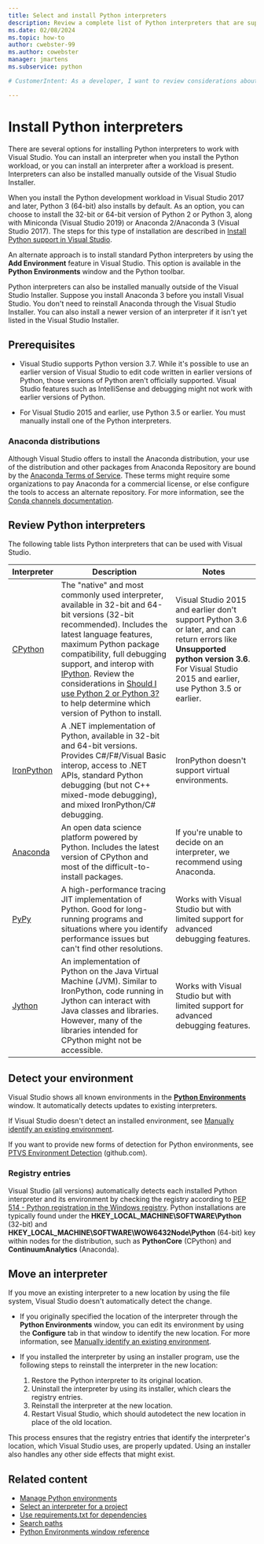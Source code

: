 ```yaml
---
title: Select and install Python interpreters
description: Review a complete list of Python interpreters that are supported in Visual Studio and follow brief instructions on where to find their installers.
ms.date: 02/08/2024
ms.topic: how-to
author: cwebster-99
ms.author: cowebster
manager: jmartens
ms.subservice: python

# CustomerIntent: As a developer, I want to review considerations about Python interpreters so that I can install and work with the appropriate Python interpreter in my version of Visual Studio.

---
```

# Install Python interpreters

There are several options for installing Python interpreters to work with Visual Studio. You can install an interpreter when you install the Python workload, or you can install an interpreter after a workload is present. Interpreters can also be installed manually outside of the Visual Studio Installer.

When you install the Python development workload in Visual Studio 2017 and later, Python 3 (64-bit) also installs by default. As an option, you can choose to install the 32-bit or 64-bit version of Python 2 or Python 3, along with Miniconda (Visual Studio 2019) or Anaconda 2/Anaconda 3 (Visual Studio 2017). The steps for this type of installation are described in [Install Python support in Visual Studio](installing-python-support-in-visual-studio.md).

An alternate approach is to install standard Python interpreters by using the **Add Environment** feature in Visual Studio. This option is available in the **Python Environments** window and the Python toolbar.

Python interpreters can also be installed manually outside of the Visual Studio Installer. Suppose you install Anaconda 3 before you install Visual Studio. You don't need to reinstall Anaconda through the Visual Studio Installer. You can also install a newer version of an interpreter if it isn't yet listed in the Visual Studio Installer. 

## Prerequisites

- Visual Studio supports Python version 3.7. While it's possible to use an earlier version of Visual Studio to edit code written in earlier versions of Python, those versions of Python aren't officially supported. Visual Studio features such as IntelliSense and debugging might not work with earlier versions of Python.

- For Visual Studio 2015 and earlier, use Python 3.5 or earlier. You must manually install one of the Python interpreters.

### Anaconda distributions

Although Visual Studio offers to install the Anaconda distribution, your use of the distribution and other packages from Anaconda Repository are bound by the [Anaconda Terms of Service](https://www.anaconda.com/terms-of-service). These terms might require some organizations to pay Anaconda for a commercial license, or else configure the tools to access an alternate repository. For more information, see the [Conda channels documentation](https://docs.conda.io/projects/conda/en/latest/user-guide/concepts/channels.html).

## Review Python interpreters

The following table lists Python interpreters that can be used with Visual Studio.

| Interpreter | Description | Notes |
| --- | --- | --- |
| [CPython](https://www.python.org/) | The "native" and most commonly used interpreter, available in 32-bit and 64-bit versions (32-bit recommended). Includes the latest language features, maximum Python package compatibility, full debugging support, and interop with [IPython](https://ipython.org/). Review the considerations in [Should I use Python 2 or Python 3?](https://wiki.python.org/moin/Python2orPython3) to help determine which version of Python to install. | Visual Studio 2015 and earlier don't support Python 3.6 or later, and can return errors like **Unsupported python version 3.6**. For Visual Studio 2015 and earlier, use Python 3.5 or earlier. |
| [IronPython](https://github.com/IronLanguages/ironpython2) | A .NET implementation of Python, available in 32-bit and 64-bit versions. Provides C#/F#/Visual Basic interop, access to .NET APIs, standard Python debugging (but not C++ mixed-mode debugging), and mixed IronPython/C# debugging. | IronPython doesn't support virtual environments. |
| [Anaconda](https://anaconda.com) | An open data science platform powered by Python. Includes the latest version of CPython and most of the difficult-to-install packages. | If you're unable to decide on an interpreter, we recommend using Anaconda. |
| [PyPy](https://www.pypy.org/) | A high-performance tracing JIT implementation of Python. Good for long-running programs and situations where you identify performance issues but can't find other resolutions. | Works with Visual Studio but with limited support for advanced debugging features. |
| [Jython](https://www.jython.org/) | An implementation of Python on the Java Virtual Machine (JVM). Similar to IronPython, code running in Jython can interact with Java classes and libraries. However, many of the libraries intended for CPython might not be accessible. | Works with Visual Studio but with limited support for advanced debugging features. |

## Detect your environment

Visual Studio shows all known environments in the [**Python Environments**](managing-python-environments-in-visual-studio.md#the-python-environments-window) window. It automatically detects updates to existing interpreters.

If Visual Studio doesn't detect an installed environment, see [Manually identify an existing environment](managing-python-environments-in-visual-studio.md#manually-identify-an-existing-environment).

If you want to provide new forms of detection for Python environments, see [PTVS Environment Detection](https://github.com/Microsoft/PTVS/wiki/Extensibility-Environments) (github.com).

### Registry entries

Visual Studio (all versions) automatically detects each installed Python interpreter and its environment by checking the registry according to [PEP 514 - Python registration in the Windows registry](https://www.python.org/dev/peps/pep-0514/). Python installations are typically found under the **HKEY_LOCAL_MACHINE\SOFTWARE\Python** (32-bit) and **HKEY_LOCAL_MACHINE\SOFTWARE\WOW6432Node\Python** (64-bit) key within nodes for the distribution, such as **PythonCore** (CPython) and **ContinuumAnalytics** (Anaconda).

## Move an interpreter

If you move an existing interpreter to a new location by using the file system, Visual Studio doesn't automatically detect the change.

- If you originally specified the location of the interpreter through the **Python Environments** window, you can edit its environment by using the **Configure** tab in that window to identify the new location. For more information, see [Manually identify an existing environment](managing-python-environments-in-visual-studio.md#manually-identify-an-existing-environment).

- If you installed the interpreter by using an installer program, use the following steps to reinstall the interpreter in the new location:

   1. Restore the Python interpreter to its original location.
   1. Uninstall the interpreter by using its installer, which clears the registry entries.
   1. Reinstall the interpreter at the new location.
   1. Restart Visual Studio, which should autodetect the new location in place of the old location.

This process ensures that the registry entries that identify the interpreter's location, which Visual Studio uses, are properly updated. Using an installer also handles any other side effects that might exist.

## Related content

- [Manage Python environments](managing-python-environments-in-visual-studio.md)
- [Select an interpreter for a project](selecting-a-python-environment-for-a-project.md)
- [Use requirements.txt for dependencies](managing-required-packages-with-requirements-txt.md)
- [Search paths](search-paths.md)
- [Python Environments window reference](python-environments-window-tab-reference.md)
